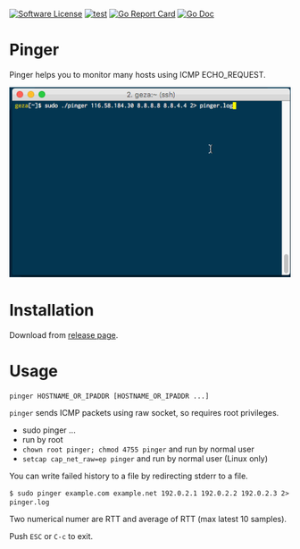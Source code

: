 [![Software License](https://img.shields.io/badge/license-MIT-brightgreen.svg?style=flat-square)](/LICENSE)
[![test](https://github.com/hirose31/pinger/actions/workflows/test.yml/badge.svg)](https://github.com/hirose31/pinger/actions/workflows/test.yml)
[![Go Report Card](https://goreportcard.com/badge/github.com/hirose31/pinger?style=flat-square)](https://goreportcard.com/report/github.com/hirose31/pinger)
[![Go Doc](https://img.shields.io/badge/godoc-reference-blue.svg?style=flat-square)](http://godoc.org/github.com/hirose31/pinger)

# Pinger

Pinger helps you to monitor many hosts using ICMP ECHO_REQUEST.

<p align="center">
  <img src="./doc/pinger.gif">
</p>

# Installation

Download from [release page](https://github.com/hirose31/pinger/releases).

# Usage

```
pinger HOSTNAME_OR_IPADDR [HOSTNAME_OR_IPADDR ...]
```

`pinger` sends ICMP packets using raw socket, so requires root privileges.

- sudo pinger ...
- run by root
- `chown root pinger; chmod 4755 pinger` and run by normal user
- `setcap cap_net_raw=ep pinger` and run by normal user (Linux only)

You can write failed history to a file by redirecting stderr to a file.

```
$ sudo pinger example.com example.net 192.0.2.1 192.0.2.2 192.0.2.3 2> pinger.log
```

Two numerical numer are RTT and average of RTT (max latest 10 samples).


Push `ESC` or `C-c` to exit.

